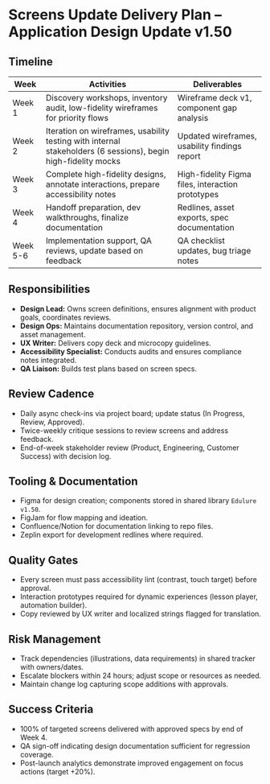 # Screens Update Delivery Plan – Application Design Update v1.50

## Timeline
| Week | Activities | Deliverables |
| --- | --- | --- |
| Week 1 | Discovery workshops, inventory audit, low-fidelity wireframes for priority flows | Wireframe deck v1, component gap analysis |
| Week 2 | Iteration on wireframes, usability testing with internal stakeholders (6 sessions), begin high-fidelity mocks | Updated wireframes, usability findings report |
| Week 3 | Complete high-fidelity designs, annotate interactions, prepare accessibility notes | High-fidelity Figma files, interaction prototypes |
| Week 4 | Handoff preparation, dev walkthroughs, finalize documentation | Redlines, asset exports, spec documentation |
| Week 5-6 | Implementation support, QA reviews, update based on feedback | QA checklist updates, bug triage notes |

## Responsibilities
- **Design Lead:** Owns screen definitions, ensures alignment with product goals, coordinates reviews.
- **Design Ops:** Maintains documentation repository, version control, and asset management.
- **UX Writer:** Delivers copy deck and microcopy guidelines.
- **Accessibility Specialist:** Conducts audits and ensures compliance notes integrated.
- **QA Liaison:** Builds test plans based on screen specs.

## Review Cadence
- Daily async check-ins via project board; update status (In Progress, Review, Approved).
- Twice-weekly critique sessions to review screens and address feedback.
- End-of-week stakeholder review (Product, Engineering, Customer Success) with decision log.

## Tooling & Documentation
- Figma for design creation; components stored in shared library `Edulure v1.50`.
- FigJam for flow mapping and ideation.
- Confluence/Notion for documentation linking to repo files.
- Zeplin export for development redlines where required.

## Quality Gates
- Every screen must pass accessibility lint (contrast, touch target) before approval.
- Interaction prototypes required for dynamic experiences (lesson player, automation builder).
- Copy reviewed by UX writer and localized strings flagged for translation.

## Risk Management
- Track dependencies (illustrations, data requirements) in shared tracker with owners/dates.
- Escalate blockers within 24 hours; adjust scope or resources as needed.
- Maintain change log capturing scope additions with approvals.

## Success Criteria
- 100% of targeted screens delivered with approved specs by end of Week 4.
- QA sign-off indicating design documentation sufficient for regression coverage.
- Post-launch analytics demonstrate improved engagement on focus actions (target +20%).
